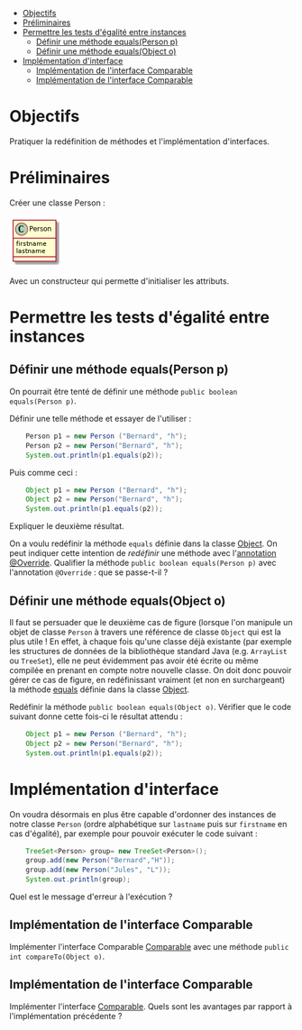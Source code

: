 - [Objectifs](#orgb8303dc)
- [Préliminaires](#orgb71462d)
- [Permettre les tests d'égalité entre instances](#orge3beec8)
  - [Définir une méthode equals(Person p)](#org9b7c643)
  - [Définir une méthode equals(Object o)](#org735e739)
- [Implémentation d'interface](#org9fd07d6)
  - [Implémentation de l'interface Comparable](#orgab50fca)
  - [Implémentation de l'interface Comparable<Person>](#org42eb079)



<a id="orgb8303dc"></a>

# Objectifs

Pratiquer la redéfinition de méthodes et l'implémentation d'interfaces.


<a id="orgb71462d"></a>

# Préliminaires

Créer une classe Person :

![img](Person.png)

Avec un constructeur qui permette d'initialiser les attributs.


<a id="orge3beec8"></a>

# Permettre les tests d'égalité entre instances


<a id="org9b7c643"></a>

## Définir une méthode equals(Person p)

On pourrait être tenté de définir une méthode `public boolean equals(Person p)`.

Définir une telle méthode et essayer de l'utiliser :

```java
    Person p1 = new Person ("Bernard", "h");
    Person p2 = new Person("Bernard", "h");
    System.out.println(p1.equals(p2));
```

Puis comme ceci :

```java
    Object p1 = new Person ("Bernard", "h");
    Object p2 = new Person("Bernard", "h");
    System.out.println(p1.equals(p2));
```

Expliquer le deuxième résultat.

On a voulu redéfinir la méthode `equals` définie dans la classe [Object](https://docs.oracle.com/javase/10/docs/api/java/lang/Object.html). On peut indiquer cette intention de *redéfinir* une méthode avec l'[annotation @Override](https://www.baeldung.com/java-override). Qualifier la méthode `public boolean equals(Person p)` avec l'annotation `@Override` : que se passe-t-il ?


<a id="org735e739"></a>

## Définir une méthode equals(Object o)

Il faut se persuader que le deuxième cas de figure (lorsque l'on manipule un objet de classe `Person` à travers une référence de classe `Object` qui est la plus utile ! En effet, à chaque fois qu'une classe déjà existante (par exemple les structures de données de la bibliothèque standard Java (e.g. `ArrayList` ou `TreeSet`), elle ne peut évidemment pas avoir été écrite ou même compilée en prenant en compte notre nouvelle classe. On doit donc pouvoir gérer ce cas de figure, en redéfinissant vraiment (et non en surchargeant) la méthode [equals](https://docs.oracle.com/javase/10/docs/api/java/lang/Object.html#equals(java.lang.Object)) définie dans la classe [Object](https://docs.oracle.com/javase/10/docs/api/java/lang/Object.html).

Redéfinir la méthode `public boolean equals(Object o)`. Vérifier que le code suivant donne cette fois-ci le résultat attendu :

```java
    Object p1 = new Person ("Bernard", "h");
    Object p2 = new Person("Bernard", "h");
    System.out.println(p1.equals(p2));
```


<a id="org9fd07d6"></a>

# Implémentation d'interface

On voudra désormais en plus être capable d'ordonner des instances de notre classe `Person` (ordre alphabétique sur `lastname` puis sur `firstname` en cas d'égalité), par exemple pour pouvoir exécuter le code suivant :

```java
    TreeSet<Person> group= new TreeSet<Person>();
    group.add(new Person("Bernard","H"));
    group.add(new Person("Jules", "L"));
    System.out.println(group);

```

Quel est le message d'erreur à l'exécution ?


<a id="orgab50fca"></a>

## Implémentation de l'interface Comparable

Implémenter l'interface Comparable [Comparable](https://docs.oracle.com/javase/10/docs/api/java/lang/Comparable.html) avec une méthode `public int compareTo(Object o)`.


<a id="org42eb079"></a>

## Implémentation de l'interface Comparable<Person>

Implémenter l'interface [Comparable<Person>](https://docs.oracle.com/javase/10/docs/api/java/lang/Comparable.html). Quels sont les avantages par rapport à l'implémentation précédente ?
